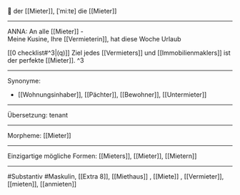 🔵 der [[Mieter]], [ˈmiːtɐ]
die [[Mieter]]


---
ANNA: An alle [[Mieter]] - Meine Kusine, Ihre [[Vermieterin]], hat diese Woche Urlaub 

[[0 checklist#^3|(q)]] Ziel jedes [[Vermieters]] und [[Immobilienmaklers]] ist der perfekte [[Mieter]]. ^3

---
Synonyme:
- [[Wohnungsinhaber]], [[Pächter]], [[Bewohner]], [[Untermieter]]

---
Übersetzung: tenant

---
Morpheme:
[[Mieter]]

---
Einzigartige mögliche Formen: [[Mieters]], [[Mieter]], [[Mietern]]

---
#Substantiv #Maskulin, [[Extra 8]], [[Miethaus]]
, [[Miete]]
, [[Vermieter]], [[mieten]], [[anmieten]]